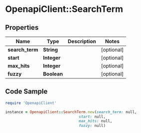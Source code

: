 # OpenapiClient::SearchTerm

## Properties

Name | Type | Description | Notes
------------ | ------------- | ------------- | -------------
**search_term** | **String** |  | [optional] 
**start** | **Integer** |  | [optional] 
**max_hits** | **Integer** |  | [optional] 
**fuzzy** | **Boolean** |  | [optional] 

## Code Sample

```ruby
require 'OpenapiClient'

instance = OpenapiClient::SearchTerm.new(search_term: null,
                                 start: null,
                                 max_hits: null,
                                 fuzzy: null)
```


